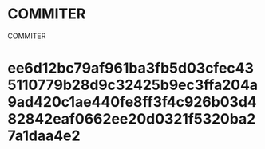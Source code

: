 # COMMITER
COMMITER






# ee6d12bc79af961ba3fb5d03cfec435110779b28d9c32425b9ec3ffa204a9ad420c1ae440fe8ff3f4c926b03d482842eaf0662ee20d0321f5320ba27a1daa4e2
